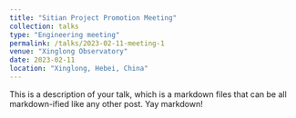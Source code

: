 ```yaml
---
title: "Sitian Project Promotion Meeting"
collection: talks
type: "Engineering meeting"
permalink: /talks/2023-02-11-meeting-1
venue: "Xinglong Observatory"
date: 2023-02-11
location: "Xinglong, Hebei, China"
---
```


This is a description of your talk, which is a markdown files that can be all markdown-ified like any other post. Yay markdown!
